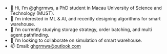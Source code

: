 - 👋 Hi, I’m @ghgrmws, a PhD student in Macau University of Science and Technology (MUST).
- 👀 I’m interested in ML & AI, and recently designing algorithms for smart warehouse.
- 🌱 I’m currently studying storage strategy, order batching, and multi agent pathfinding.
- 💞️ I’m looking to collaborate on simulation of smart warehouse.
- 📫 Email: ghgrmws@outlook.com
